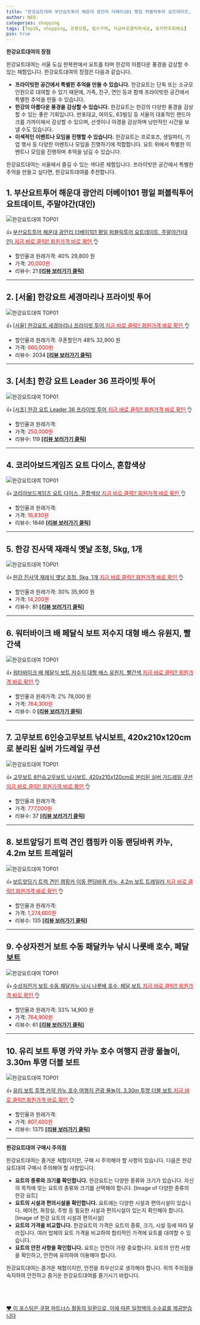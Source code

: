 ```yaml
---
title: "한강요트대여 부산요트투어 해운대 광안리 더베이101 평일 퍼블릭투어 요트데이트, 주말야간(대인) 필수 필요 추천 제품 비교 최저 가격 비교 장점 구매 후기 구매평"
author: NEO.
categories: shopping
tags: [Top10, shopping, 유행상품, 필수구매, 지금바로클릭하세요, 놓치면후회해요]
pin: true
---
```

**한강요트대여의 장점**

한강요트대여는 서울 도심 한복판에서 요트를 타며 한강의 아름다운 풍경을 감상할 수 있는 체험입니다. 한강요트대여의 장점은 다음과 같습니다.

* **프라이빗한 공간에서 특별한 추억을 만들 수 있습니다.** 한강요트는 단독 또는 소규모 인원으로 대여할 수 있기 때문에, 가족, 친구, 연인 등과 함께 프라이빗한 공간에서 특별한 추억을 만들 수 있습니다.
* **한강의 아름다운 풍경을 감상할 수 있습니다.** 한강요트는 한강의 다양한 풍경을 감상할 수 있는 좋은 기회입니다. 반포대교, 여의도, 63빌딩 등 서울의 대표적인 랜드마크를 가까이에서 감상할 수 있으며, 선셋이나 야경을 감상하며 낭만적인 시간을 보낼 수도 있습니다.
* **이색적인 이벤트나 모임을 진행할 수 있습니다.** 한강요트는 프로포즈, 생일파티, 기업 행사 등 다양한 이벤트나 모임을 진행하기에 적합합니다. 요트 위에서 특별한 이벤트나 모임을 진행하며 추억을 남길 수 있습니다.

한강요트대여는 서울에서 즐길 수 있는 색다른 체험입니다. 프라이빗한 공간에서 특별한 추억을 만들고 싶다면, 한강요트대여를 추천합니다.

   

## 1. 부산요트투어 해운대 광안리 더베이101 평일 퍼블릭투어 요트데이트, 주말야간(대인)

![한강요트대여 TOP01](https://thumbnail8.coupangcdn.com/thumbnails/remote/490x490ex/image/vendor_inventory/81e3/1e21cd57bc9585284170c255486576dedb0a8366b15f4175df9eb6da1fbd.jpg)


👍 [부산요트투어 해운대 광안리 더베이101 평일 퍼블릭투어 요트데이트, 주말야간(대인) <font color=red> 지금 바로 클릭!! 회원가격 바로 확인 </font> ](https://link.coupang.com/re/AFFSDP?lptag=AF3617701&subid=GithubCoopas&pageKey=7716379575&traceid=V0-153&itemId=20697054160&vendorItemId=87768435647) 👌 


- 할인율과 원래가격: 40%  29,800   원
- 가격: <span style='color:red'>20,000원</span>
- 리뷰수: 21  [**[리뷰 보러가기 클릭]**](https://link.coupang.com/re/AFFSDP?lptag=AF3617701&subid=GithubCoopas&pageKey=7716379575&traceid=V0-153&itemId=20697054160&vendorItemId=87768435647)

---


   

## 2. [서울] 한강요트 세경마리나 프라이빗 투어

![한강요트대여 TOP01](https://thumbnail7.coupangcdn.com/thumbnails/remote/490x490ex/image/travel_reactor/travelSeller/common/A00351315/c0841aba-9b82-42a6-8bd0-086187d75cfb.jpg)


👍 [[서울] 한강요트 세경마리나 프라이빗 투어 <font color=red> 지금 바로 클릭!! 회원가격 바로 확인 </font> ](https://link.coupang.com/re/AFFTDP?lptag=AF3617701&subid=GithubCoopas&pageKey=10000001780902&traceid=V0-153&itemId=None&vendorItemId=None) 👌 


- 할인율과 원래가격: 쿠폰할인가 48%  32,900   원
- 가격: <span style='color:red'>660,000원</span>
- 리뷰수: 2034  [**[리뷰 보러가기 클릭]**](https://link.coupang.com/re/AFFTDP?lptag=AF3617701&subid=GithubCoopas&pageKey=10000001780902&traceid=V0-153&itemId=None&vendorItemId=None)

---


   

## 3. [서초] 한강 요트 Leader 36 프라이빗 투어

![한강요트대여 TOP01](https://thumbnail9.coupangcdn.com/thumbnails/remote/490x490ex/image/travel_reactor/travelSeller/common/A00351315/71a7035d-01c1-48b8-bc15-b290b72ba457.jpg)


👍 [[서초] 한강 요트 Leader 36 프라이빗 투어 <font color=red> 지금 바로 클릭!! 회원가격 바로 확인 </font> ](https://link.coupang.com/re/AFFTDP?lptag=AF3617701&subid=GithubCoopas&pageKey=10000000627737&traceid=V0-153&itemId=None&vendorItemId=None) 👌 


- 할인율과 원래가격: 
- 가격: <span style='color:red'>250,000원</span>
- 리뷰수: 119  [**[리뷰 보러가기 클릭]**](https://link.coupang.com/re/AFFTDP?lptag=AF3617701&subid=GithubCoopas&pageKey=10000000627737&traceid=V0-153&itemId=None&vendorItemId=None)

---


   

## 4. 코리아보드게임즈 요트 다이스, 혼합색상

![한강요트대여 TOP01](https://thumbnail7.coupangcdn.com/thumbnails/remote/490x490ex/image/rs_quotation_api/sss7eekk/cdc9981a25d740608ee5a0abcd08f29f.jpg)


👍 [코리아보드게임즈 요트 다이스, 혼합색상 <font color=red> 지금 바로 클릭!! 회원가격 바로 확인 </font> ](https://link.coupang.com/re/AFFSDP?lptag=AF3617701&subid=GithubCoopas&pageKey=4917565660&traceid=V0-153&itemId=6437339596&vendorItemId=73731863522) 👌 


- 할인율과 원래가격: 
- 가격: <span style='color:red'>16,830원</span>
- 리뷰수: 1846  [**[리뷰 보러가기 클릭]**](https://link.coupang.com/re/AFFSDP?lptag=AF3617701&subid=GithubCoopas&pageKey=4917565660&traceid=V0-153&itemId=6437339596&vendorItemId=73731863522)

---


   

## 5. 한강 진사댁 재래식 옛날 조청, 5kg, 1개

![한강요트대여 TOP01](https://thumbnail9.coupangcdn.com/thumbnails/remote/490x490ex/image/retail/images/2021/02/25/10/4/28679a5e-d7be-49f3-a075-0cba9cd6fce0.jpg)


👍 [한강 진사댁 재래식 옛날 조청, 5kg, 1개 <font color=red> 지금 바로 클릭!! 회원가격 바로 확인 </font> ](https://link.coupang.com/re/AFFSDP?lptag=AF3617701&subid=GithubCoopas&pageKey=5069491845&traceid=V0-153&itemId=6857740747&vendorItemId=74150395902) 👌 


- 할인율과 원래가격: 30%  35,900   원
- 가격: <span style='color:red'>14,200원</span>
- 리뷰수: 81  [**[리뷰 보러가기 클릭]**](https://link.coupang.com/re/AFFSDP?lptag=AF3617701&subid=GithubCoopas&pageKey=5069491845&traceid=V0-153&itemId=6857740747&vendorItemId=74150395902)

---


   

## 6. 워터바이크 배 페달식 보트 저수지 대형 배스 유원지, 빨간색

![한강요트대여 TOP01](https://thumbnail10.coupangcdn.com/thumbnails/remote/490x490ex/image/vendor_inventory/f564/4e05d59e9cc7f92e53949991918b81fe1cc0645e76383a01a3eae4a1c35d.jpg)


👍 [워터바이크 배 페달식 보트 저수지 대형 배스 유원지, 빨간색 <font color=red> 지금 바로 클릭!! 회원가격 바로 확인 </font> ](https://link.coupang.com/re/AFFSDP?lptag=AF3617701&subid=GithubCoopas&pageKey=7764318893&traceid=V0-153&itemId=20944952691&vendorItemId=88011224422) 👌 


- 할인율과 원래가격: 2%  78,000   원
- 가격: <span style='color:red'>764,300원</span>
- 리뷰수: 0  [**[리뷰 보러가기 클릭]**](https://link.coupang.com/re/AFFSDP?lptag=AF3617701&subid=GithubCoopas&pageKey=7764318893&traceid=V0-153&itemId=20944952691&vendorItemId=88011224422)

---


   

## 7. 고무보트 6인승고무보트 낚시보트, 420x210x120cm로 분리된 실버 가드레일 쿠션

![한강요트대여 TOP01](https://thumbnail6.coupangcdn.com/thumbnails/remote/490x490ex/image/vendor_inventory/b0ca/3ba021df131643a0ee684eaeabe16bc48c05b2a3b9766090a7c77936c695.jpg)


👍 [고무보트 6인승고무보트 낚시보트, 420x210x120cm로 분리된 실버 가드레일 쿠션 <font color=red> 지금 바로 클릭!! 회원가격 바로 확인 </font> ](https://link.coupang.com/re/AFFSDP?lptag=AF3617701&subid=GithubCoopas&pageKey=7669611169&traceid=V0-153&itemId=20456135008&vendorItemId=87536170521) 👌 


- 할인율과 원래가격: 
- 가격: <span style='color:red'>777,000원</span>
- 리뷰수: 37  [**[리뷰 보러가기 클릭]**](https://link.coupang.com/re/AFFSDP?lptag=AF3617701&subid=GithubCoopas&pageKey=7669611169&traceid=V0-153&itemId=20456135008&vendorItemId=87536170521)

---


   

## 8. 보트앞딩기 트럭 견인 캠핑카 이동 랜딩바퀴 카누, 4.2m 보트 트레일러

![한강요트대여 TOP01](https://thumbnail7.coupangcdn.com/thumbnails/remote/490x490ex/image/vendor_inventory/7401/fa8ed0da2e98de305c5b354d6acbea3c58716179bffc66053af4162b491b.jpg)


👍 [보트앞딩기 트럭 견인 캠핑카 이동 랜딩바퀴 카누, 4.2m 보트 트레일러 <font color=red> 지금 바로 클릭!! 회원가격 바로 확인 </font> ](https://link.coupang.com/re/AFFSDP?lptag=AF3617701&subid=GithubCoopas&pageKey=7764363490&traceid=V0-153&itemId=20945196986&vendorItemId=88011467664) 👌 


- 할인율과 원래가격: 
- 가격: <span style='color:red'>1,274,600원</span>
- 리뷰수: 135  [**[리뷰 보러가기 클릭]**](https://link.coupang.com/re/AFFSDP?lptag=AF3617701&subid=GithubCoopas&pageKey=7764363490&traceid=V0-153&itemId=20945196986&vendorItemId=88011467664)

---


   

## 9. 수상자전거 보트 수동 패달카누 낚시 나룻배 호수, 페달 보트

![한강요트대여 TOP01](https://thumbnail8.coupangcdn.com/thumbnails/remote/490x490ex/image/vendor_inventory/081c/bbbb1597f6b32b2538a0dd93b4a5ada891e18ddcc67416e6854172085510.jpg)


👍 [수상자전거 보트 수동 패달카누 낚시 나룻배 호수, 페달 보트 <font color=red> 지금 바로 클릭!! 회원가격 바로 확인 </font> ](https://link.coupang.com/re/AFFSDP?lptag=AF3617701&subid=GithubCoopas&pageKey=7764318961&traceid=V0-153&itemId=20944953042&vendorItemId=88011224984) 👌 


- 할인율과 원래가격: 33%  14,900   원
- 가격: <span style='color:red'>764,900원</span>
- 리뷰수: 61  [**[리뷰 보러가기 클릭]**](https://link.coupang.com/re/AFFSDP?lptag=AF3617701&subid=GithubCoopas&pageKey=7764318961&traceid=V0-153&itemId=20944953042&vendorItemId=88011224984)

---


   

## 10. 유리 보트 투명 카약 카누 호수 여행지 관광 물놀이, 3.30m 투명 더블 보트

![한강요트대여 TOP01](https://thumbnail7.coupangcdn.com/thumbnails/remote/490x490ex/image/vendor_inventory/f700/5780272972143bb5793ecc351d7844779aa2964b80a7f37e7a5427317193.jpg)


👍 [유리 보트 투명 카약 카누 호수 여행지 관광 물놀이, 3.30m 투명 더블 보트 <font color=red> 지금 바로 클릭!! 회원가격 바로 확인 </font> ](https://link.coupang.com/re/AFFSDP?lptag=AF3617701&subid=GithubCoopas&pageKey=7764536212&traceid=V0-153&itemId=20946196691&vendorItemId=88012370998) 👌 


- 할인율과 원래가격: 
- 가격: <span style='color:red'>807,400원</span>
- 리뷰수: 1375  [**[리뷰 보러가기 클릭]**](https://link.coupang.com/re/AFFSDP?lptag=AF3617701&subid=GithubCoopas&pageKey=7764536212&traceid=V0-153&itemId=20946196691&vendorItemId=88012370998)

---
**한강요트대여 구매시 주의점**

한강요트대여는 즐거운 체험이지만, 구매 시 주의해야 할 사항이 있습니다. 다음은 한강요트대여 구매시 주의해야 할 사항입니다.

* **요트의 종류와 크기를 확인합니다.** 한강요트는 다양한 종류와 크기가 있습니다. 자신의 목적에 맞는 요트의 종류와 크기를 선택해야 합니다.
[Image of 다양한 종류의 한강 요트]
* **요트의 시설과 편의시설을 확인합니다.** 요트에는 다양한 시설과 편의시설이 있습니다. 에어컨, 화장실, 주방 등 필요한 시설과 편의시설이 있는지 확인해야 합니다.
[Image of 한강 요트의 시설과 편의시설]
* **요트의 가격을 비교합니다.** 한강요트의 가격은 요트의 종류, 크기, 시설 등에 따라 달라집니다. 여러 업체의 요트 가격을 비교하여 합리적인 가격에 요트를 대여할 수 있습니다.
* **요트의 안전 사항을 확인합니다.** 요트는 안전이 가장 중요합니다. 요트의 안전 사항을 확인하고, 안전에 유의하여 이용해야 합니다.

한강요트대여는 즐거운 체험이지만, 안전을 최우선으로 생각해야 합니다. 위의 주의점을 숙지하여 안전하고 즐거운 한강요트대여를 즐기시기 바랍니다.<br><br><br><br><br> [ ❤  이 포스팅은 쿠팡 파트너스 활동의 일환으로, 이에 따른 일정액의 수수료를 제공받습니다](https://link.coupang.com/a/bcEFyh)